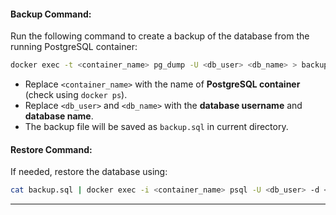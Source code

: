 
#### **Backup Command:**
Run the following command to create a backup of the database from the running PostgreSQL container:

```sh
docker exec -t <container_name> pg_dump -U <db_user> <db_name> > backup.sql
```
- Replace `<container_name>` with the name of **PostgreSQL container** (check using `docker ps`).
- Replace `<db_user>` and `<db_name>` with the **database username** and **database name**.
- The backup file will be saved as `backup.sql` in current directory.

#### **Restore Command:**
If needed, restore the database using:

```sh
cat backup.sql | docker exec -i <container_name> psql -U <db_user> -d <db_name>
```

---
